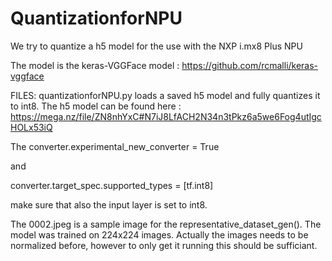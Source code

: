 # QuantizationforNPU
We try to quantize a h5 model for the use with the NXP i.mx8 Plus NPU 

The model is the keras-VGGFace model :
https://github.com/rcmalli/keras-vggface

FILES:
quantizationforNPU.py loads a saved h5 model and fully quantizes it to int8. The h5 model can be found here :  https://mega.nz/file/ZN8nhYxC#N7iJ8LfACH2N34n3tPkz6a5we6Fog4utIgcHOLx53iQ

The converter.experimental_new_converter = True

and

converter.target_spec.supported_types = [tf.int8]

make sure that also the input layer is set to int8.

The 0002.jpeg is a sample image for the representative_dataset_gen(). The model was trained on 224x224 images. Actually the images needs to be normalized before, however to only get it running this should be sufficiant. 


